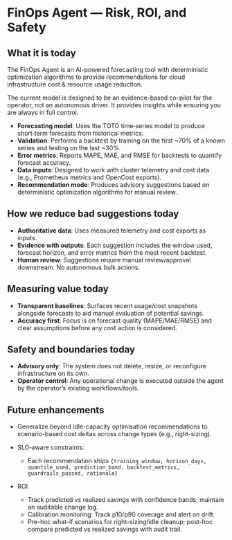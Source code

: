 # FinOps Agent — Risk, ROI, and Safety

## What it is today

The FinOps Agent is an AI-powered forecasting tool with deterministic optimization algorithms to provide recommendations for cloud infrastructure cost & resource usage reduction.

The current model is designed to be an evidence-based co-pilot for the operator, not an autonomous driver. It provides insights while ensuring you are always in full control.

- **Forecasting model**: Uses the TOTO time‑series model to produce short‑term forecasts from historical metrics.
- **Validation**: Performs a backtest by training on the first ~70% of a known series and testing on the last ~30%.
- **Error metrics**: Reports MAPE, MAE, and RMSE for backtests to quantify forecast accuracy.
- **Data inputs**: Designed to work with cluster telemetry and cost data (e.g., Prometheus metrics and OpenCost exports).
- **Recommendation mode**: Produces advisory suggestions based on deterministic optimization algorithms for manual review.

## How we reduce bad suggestions today

- **Authoritative data**: Uses measured telemetry and cost exports as inputs.
- **Evidence with outputs**: Each suggestion includes the window used, forecast horizon, and error metrics from the most recent backtest.
- **Human review**: Suggestions require manual review/approval downstream. No autonomous bulk actions.

## Measuring value today

- **Transparent baselines**: Surfaces recent usage/cost snapshots alongside forecasts to aid manual evaluation of potential savings.
- **Accuracy first**: Focus is on forecast quality (MAPE/MAE/RMSE) and clear assumptions before any cost action is considered.

## Safety and boundaries today

- **Advisory only**: The system does not delete, resize, or reconfigure infrastructure on its own.
- **Operator control**: Any operational change is executed outside the agent by the operator’s existing workflows/tools.

## Future enhancements

- Generalize beyond idle-capacity optimisation recommendations to scenario-based cost deltas across change types (e.g., right-sizing).

- SLO‑aware constraints:
  - Each recommendation ships `{training_window, horizon_days, quantile_used, prediction_band, backtest_metrics, guardrails_passed, rationale}`

- ROI
  - Track predicted vs realized savings with confidence bands; maintain an auditable change log.
  - Calibration monitoring: Track p10/p90 coverage and alert on drift.
  - Pre-hoc what-if scenarios for right-sizing/idle cleanup; post-hoc compare predicted vs realized savings with audit trail.
